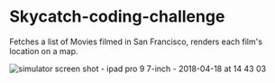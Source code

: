 # Skycatch-coding-challenge

Fetches a list of Movies filmed in San Francisco, renders each film's location on a map.

![simulator screen shot - ipad pro 9 7-inch - 2018-04-18 at 14 43 03](https://user-images.githubusercontent.com/578572/38959797-e6528ee0-4316-11e8-86cc-faf406a9b209.png)
